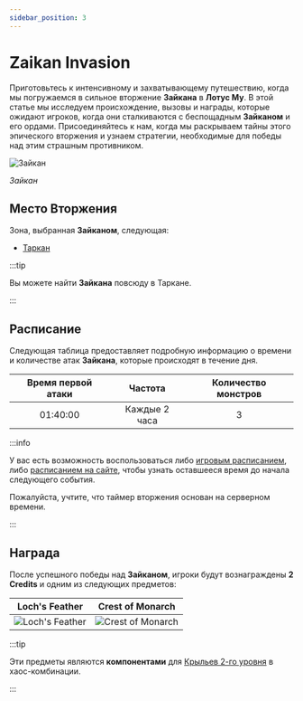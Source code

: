 ```yaml
---
sidebar_position: 3
---
```


# Zaikan Invasion

Приготовьтесь к интенсивному и захватывающему путешествию, когда мы погружаемся в сильное вторжение **Зайкана** в **Лотус Му**. В этой статье мы исследуем происхождение, вызовы и награды, которые ожидают игроков, когда они сталкиваются с беспощадным **Зайканом** и его ордами. Присоединяйтесь к нам, когда мы раскрываем тайны этого эпического вторжения и узнаем стратегии, необходимые для победы над этим страшным противником.

![Зайкан](/img/monsters/special/invasions/zaikan.jpg)

_Зайкан_

## Место Вторжения

Зона, выбранная **Зайканом**, следующая:

- [Таркан](/maps/tarkan)

:::tip

Вы можете найти **Зайкана** повсюду в Таркане.

:::

## Расписание

Следующая таблица предоставляет подробную информацию о времени и количестве атак **Зайкана**, которые происходят в течение дня.

| Время первой атаки |    Частота    | Количество монстров |
| :----------------: | :-----------: | :-----------------: |
|      01:40:00      | Каждые 2 часа |          3          |

:::info

У вас есть возможность воспользоваться либо [игровым расписанием](/client-features/schedule), либо [расписанием на сайте](https://lotusmu.org/schedule), чтобы узнать оставшееся время до начала следующего события.

Пожалуйста, учтите, что таймер вторжения основан на серверном времени.

:::

## Награда

После успешного победы над **Зайканом**, игроки будут вознаграждены **2 Credits** и одним из следующих предметов:

|                     Loch's Feather                     |                      Crest of Monarch                       |
| :----------------------------------------------------: | :---------------------------------------------------------: |
| ![Loch's Feather](/img/items/others/lochs-feather.png) | ![Crest of Monarch](/img/items/others/crest-of-monarch.png) |

:::tip

Эти предметы являются **компонентами** для [Крыльев 2-го уровня](/crafting/wings/second-level-wings) в хаос-комбинации.

:::
